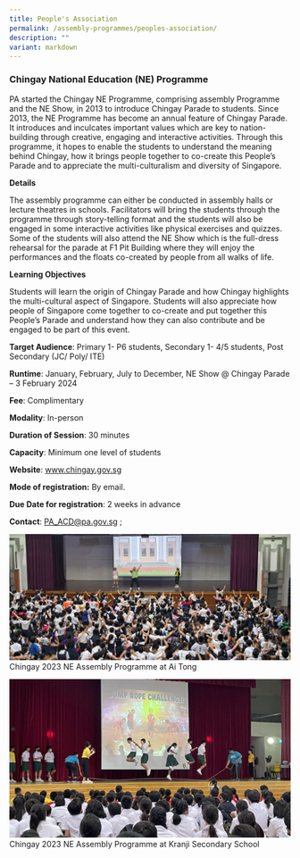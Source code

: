 ```yaml
---
title: People's Association
permalink: /assembly-programmes/peoples-association/
description: ""
variant: markdown
---
```

### Chingay National Education (NE) Programme

PA started the Chingay NE Programme, comprising assembly Programme and the NE Show, in 2013 to introduce Chingay Parade to students. Since 2013, the NE Programme  has become an annual feature of Chingay Parade. It introduces and inculcates important values which are key to nation-building through creative, engaging and interactive activities. Through this programme, it hopes to enable the students to understand the meaning behind Chingay, how it brings people together to co-create this People’s Parade and to appreciate the multi-culturalism and diversity of Singapore.

**Details**

The assembly programme can either be conducted in assembly halls or lecture theatres in schools. Facilitators will bring the students through the programme through story-telling format and the students will also be engaged in some interactive activities like physical exercises and quizzes.  Some of the students will also attend the NE Show which is the full-dress rehearsal for the parade at F1 Pit Building where they will enjoy the performances and the floats co-created by people from all walks of life.

**Learning Objectives**

Students will learn the origin of Chingay Parade and how Chingay highlights the multi-cultural aspect of Singapore. Students will also appreciate how people of Singapore come together to co-create and put together this People’s Parade and understand how they can also contribute and be engaged to be part of this event.

**Target Audience**: Primary 1- P6 students, Secondary 1- 4/5 students, Post Secondary (JC/ Poly/ ITE)	

**Runtime**: January, February, July to December, NE Show @ Chingay Parade – 3 February 2024

**Fee**: Complimentary	

**Modality**: In-person
	
**Duration of Session**: 30 minutes	

**Capacity**: Minimum one level of students 	
	
**Website**: www.chingay.gov.sg

**Mode of registration:** By email.	

**Due Date for registration**: 2 weeks in advance 	
	
**Contact**: PA_ACD@pa.gov.sg ; 

![](/images/photograph%201_ai%20tong%20.jpg)
Chingay 2023 NE Assembly Programme at Ai Tong 

![](/images/photograph%202_kranji%20.jpg)
Chingay 2023 NE Assembly Programme at Kranji Secondary School